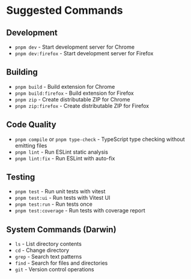 # Suggested Commands

## Development

- `pnpm dev` - Start development server for Chrome
- `pnpm dev:firefox` - Start development server for Firefox

## Building

- `pnpm build` - Build extension for Chrome
- `pnpm build:firefox` - Build extension for Firefox
- `pnpm zip` - Create distributable ZIP for Chrome
- `pnpm zip:firefox` - Create distributable ZIP for Firefox

## Code Quality

- `pnpm compile` or `pnpm type-check` - TypeScript type checking without emitting files
- `pnpm lint` - Run ESLint static analysis
- `pnpm lint:fix` - Run ESLint with auto-fix

## Testing

- `pnpm test` - Run unit tests with vitest
- `pnpm test:ui` - Run tests with Vitest UI
- `pnpm test:run` - Run tests once
- `pnpm test:coverage` - Run tests with coverage report

## System Commands (Darwin)

- `ls` - List directory contents
- `cd` - Change directory
- `grep` - Search text patterns
- `find` - Search for files and directories
- `git` - Version control operations
